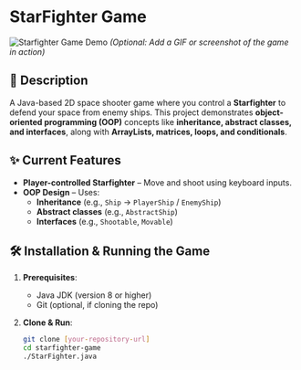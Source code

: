 # StarFighter Game  

![Starfighter Game Demo](demo.gif) *(Optional: Add a GIF or screenshot of the game in action)*  

## 🚀 Description  
A Java-based 2D space shooter game where you control a **Starfighter** to defend your space from enemy ships. This project demonstrates **object-oriented programming (OOP)** concepts like **inheritance, abstract classes, and interfaces**, along with **ArrayLists, matrices, loops, and conditionals**.  

## ✨ Current Features  
- **Player-controlled Starfighter** – Move and shoot using keyboard inputs.  
- **OOP Design** – Uses:  
  - **Inheritance** (e.g., `Ship` → `PlayerShip` / `EnemyShip`)  
  - **Abstract classes** (e.g., `AbstractShip`)  
  - **Interfaces** (e.g., `Shootable`, `Movable`)  

## 🛠️ Installation & Running the Game  
1. **Prerequisites**:  
   - Java JDK (version 8 or higher)  
   - Git (optional, if cloning the repo)  

2. **Clone & Run**:  
   ```bash
   git clone [your-repository-url]  
   cd starfighter-game
   ./StarFighter.java
